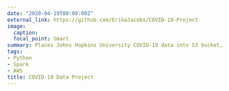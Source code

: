 ```yaml
---
date: "2020-04-19T00:00:00Z"
external_link: https://github.com/ErikaJacobs/COVID-19-Project
image:
  caption: 
  focal_point: Smart
summary: Places Johns Hopkins University COVID-19 data into S3 bucket, and is processed using PySpark in Databricks to eventually create a dashboard.
tags:
- Python
- Spark
- AWS
title: COVID-19 Data Project
---
```

